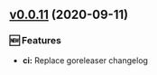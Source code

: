 
<a name="v0.0.11"></a>
## [v0.0.11](https://github.com/suroh1994/GoCITest/compare/v0.0.10...v0.0.11) (2020-09-11)

### 🆕 Features

* **ci:** Replace goreleaser changelog

